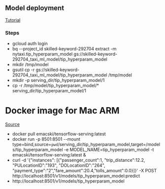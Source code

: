 ## Model deployment
[Tutorial](https://cloud.google.com/bigquery-ml/docs/export-model-tutorial)
### Steps
- gcloud auth login
- bq --project_id skilled-keyword-292704 extract -m nytaxi.tip_hyperparam_model gs://skilled-keyword-292704_taxi_ml_model/tip_hyperparam_model
- mkdir /tmp/model
- gsutil cp -r gs://skilled-keyword-292704_taxi_ml_model/tip_hyperparam_model /tmp/model
- mkdir -p serving_dir/tip_hyperparam_model/1
- cp -r /tmp/model/tip_hyperparam_model/* serving_dir/tip_hyperparam_model/1
# Docker image for Mac ARM 
[Source](https://github.com/emacski/tensorflow-serving-arm)
- docker pull emacski/tensorflow-serving:latest
- docker run -p 8501:8501 --mount type=bind,source=`pwd`/serving_dir/tip_hyperparam_model,target=/models/tip_hyperparam_model -e MODEL_NAME=tip_hyperparam_model -t emacski/tensorflow-serving:latest &
- curl -d '{"instances": [{"passenger_count":1, "trip_distance":12.2, "PULocationID":"193", "DOLocationID":"264", "payment_type":"2","fare_amount":20.4,"tolls_amount":0.0}]}' -X POST http://localhost:8501/v1/models/tip_hyperparam_model:predict
- http://localhost:8501/v1/models/tip_hyperparam_model